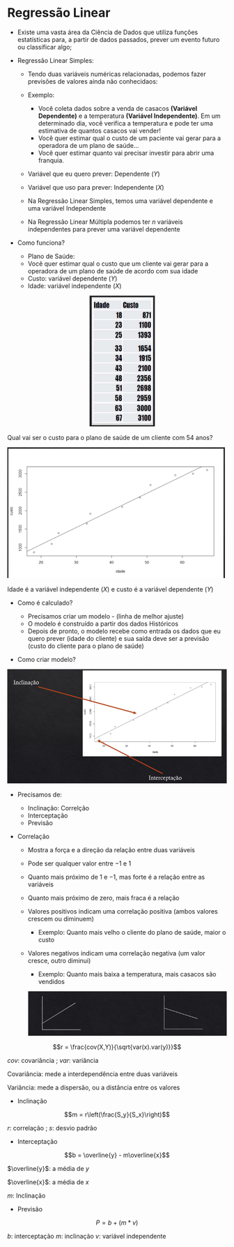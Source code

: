 # Regressão Linear

* Existe uma vasta área da Ciência de Dados que utiliza funções estatísticas para, a partir de dados passados, prever um evento futuro ou classificar algo;
* Regressão Linear Simples:
    
    * Tendo duas variáveis numéricas relacionadas, podemos fazer previsões de valores ainda não conhecidaos:
    * Exemplo:

        * Você coleta dados sobre a venda de casacos **(Variável Dependente)** e a temperatura **(Variável Independente)**. Em um determinado dia, você verifica a temperatura e pode ter uma estimativa de quantos casacos vai vender!
        * Você quer estimar qual o custo de um paciente vai gerar para a operadora de um plano de saúde...
        * Você quer estimar quanto vai precisar investir para abrir uma franquia.
    
    * Variável que eu quero prever: Dependente $(Y)$
    * Variável que uso para prever: Independente $(X)$

    * Na Regressão Linear Simples, temos uma variável dependente e uma variável Independente
    * Na Regressão Linear Múltipla podemos ter $n$ variáveis independentes para prever uma variável dependente

* Como funciona?

    * Plano de Saúde:
    * Você quer estimar qual o custo que um cliente vai gerar para a operadora de um plano de saúde de acordo com sua idade
    * Custo: variável dependente $(Y)$
    * Idade: variável independente $(X)$ 

    <p align="center">
        <img src="image.png" style="width:150px;height:300px;">
    </p>
 
 Qual vai ser o custo para o plano de saúde de um cliente com $54$ anos?
 
  </p>
    <img src="image-2.png" style="width:500px;height:300px;">
  </p>

  Idade é a variável independente $(X)$ e custo é a variável dependente $(Y)$

  * Como é calculado?

    * Precisamos criar um modelo - (linha de melhor ajuste)
    * O modelo é construído a partir dos dados Históricos
    * Depois de pronto, o modelo recebe como entrada os dados que eu quero prever (idade do cliente) e sua saída deve ser a previsão (custo do cliente para o plano de saúde)

* Como criar modelo?

![alt text](image-3.png)

* Precisamos de: 

    * Inclinação: Correlção
    * Interceptação
    * Previsão

* Correlação

    * Mostra a força e a direção da relação entre duas variáveis
    * Pode ser qualquer valor entre $-1$ e $1$
    * Quanto mais próximo de $1$ e $-1$, mas forte é a relação entre as variáveis
    * Quanto mais próximo de zero, mais fraca é a relação 
    * Valores positivos indicam uma correlação positiva (ambos valores crescem ou diminuem)
        * Exemplo: Quanto mais velho o cliente do plano de saúde, maior o custo
    * Valores negativos indicam uma correlação negativa  (um valor cresce, outro diminui)
        * Exemplo: Quanto mais baixa a temperatura, mais casacos são vendidos

        ![alt text](image-4.png)

$$r = \frac{cov(X,Y)}{\sqrt{var(x).var(y)}}$$

$cov$: covariância ; $var$: variância

 Covariância: mede a interdependência entre duas variáveis

Variância: mede a dispersão, ou a distância entre os valores

* Inclinação

$$m = r\left(\frac{S_y}{S_x}\right)$$

$r$: correlação ; $s$: desvio padrão

* Interceptação

$$b = \overline{y} - m\overline{x}$$

$\overline{y}$: a média de $y$

$\overline{x}$: a média de $x$

$m$: Inclinação

* Previsão

$$P = b + (m*v)$$


$b$: interceptação
$m$: inclinação
$v$: variável independente
